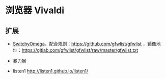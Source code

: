 # 浏览器 Vivaldi 





## 扩展

- [SwitchyOmega](chrome-extension://padekgcemlokbadohgkifijomclgjgif/options.html#!/about)，配合规则：https://github.com/gfwlist/gfwlist ，镜像地址：https://gitlab.com/gfwlist/gfwlist/raw/master/gfwlist.txt

- 暴力猴
- listen1 http://listen1.github.io/listen1/